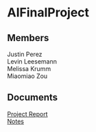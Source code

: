 # AIFinalProject
## Members
Justin Perez<br>
Levin Leesemann<br>
Melissa Krumm<br>
Miaomiao Zou
## Documents
[Project Report](https://docs.google.com/document/d/14OXp7eeJq8z1no57VwKUTgWbHgY5yk8jf76AjHZQZYQ/edit?usp=sharing)<br>
[Notes](https://docs.google.com/document/d/1_QvfNRoCf8h-WgjYLKG7NQexXSfPxBS8ttDzNVx30_8/edit?usp=sharing)
